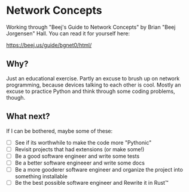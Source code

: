 # Network Concepts

Working through "Beej's Guide to Network Concepts" by Brian "Beej Jorgensen"
Hall. You can read it for yourself here:

https://beej.us/guide/bgnet0/html/

## Why?

Just an educational exercise. Partly an excuse to brush up on network
programming, because devices talking to each other is cool. Mostly an excuse
to practice Python and think through some coding problems, though.

## What next?

If I can be bothered, maybe some of these:

- [ ] See if its worthwhile to make the code more "Pythonic"
- [ ] Revisit projects that had extensions (or make some!)
- [ ] Be a good software engineer and write some tests
- [ ] Be a better software engineeer and write some docs
- [ ] Be a more gooderer software engineer and organize the project into something installable
- [ ] Be the best possible software engineer and Rewrite it in Rust™
